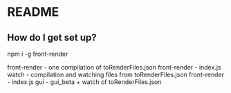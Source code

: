 # README #

## How do I get set up? ##

npm i -g front-render

front-render - one compilation of toRenderFiles.json
front-render - index.js watch - compilation and watching files from toRenderFiles.json
front-render - index.js gui - gui_beta + watch of toRenderFiles.json